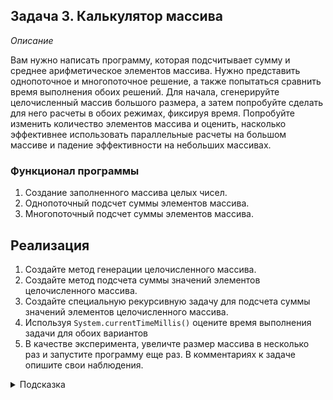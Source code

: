 ## Задача 3. Калькулятор массива

*Описание*

Вам нужно написать программу, которая подсчитывает сумму и среднее арифметическое элементов массива. Нужно представить
однопоточное и многопоточное решение, а также попытаться сравнить время выполнения обоих решений. Для начала,
сгенерируйте целочисленный массив большого размера, а затем попробуйте сделать для него расчеты в обоих режимах,
фиксируя время. Попробуйте изменить количество элементов массива и оценить, насколько эффективнее использовать
параллельные расчеты на большом массиве и падение эффективности на небольших массивах.

### Функционал программы

1. Создание заполненного массива целых чисел.
2. Однопоточный подсчет суммы элементов массива.
3. Многопоточный подсчет суммы элементов массива.

## Реализация

1. Создайте метод генерации целочисленного массива.
2. Создайте метод подсчета суммы значений элементов целочисленного массива.
3. Создайте специальную рекурсивную задачу для подсчета суммы значений элементов целочисленного массива.
4. Используя `System.currentTimeMillis()` оцените время выполнения задачи для обоих вариантов
5. В качестве эксперимента, увеличте размер массива в несколько раз и запустите программу еще раз. В комментариях к
   задаче опишите свои наблюдения.

<details>
  <summary>Подсказка</summary>

Вспомните пример из лекции подобной задачи. Используйте `ForkJoinPool`
</details>


